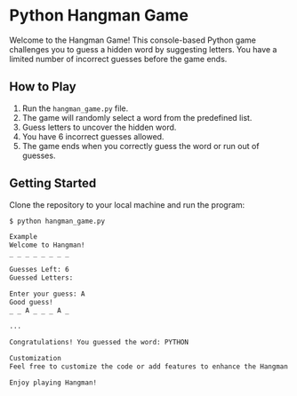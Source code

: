 # Python Hangman Game

Welcome to the Hangman Game! This console-based Python game challenges you to guess a hidden word by suggesting letters. You have a limited number of incorrect guesses before the game ends.

## How to Play

1. Run the `hangman_game.py` file.
2. The game will randomly select a word from the predefined list.
3. Guess letters to uncover the hidden word.
4. You have 6 incorrect guesses allowed.
5. The game ends when you correctly guess the word or run out of guesses.

## Getting Started

Clone the repository to your local machine and run the program:

```bash
$ python hangman_game.py

Example
Welcome to Hangman!
_ _ _ _ _ _ _ _

Guesses Left: 6
Guessed Letters:

Enter your guess: A
Good guess!
_ _ A _ _ _ A _

...

Congratulations! You guessed the word: PYTHON

Customization
Feel free to customize the code or add features to enhance the Hangman Game. You can contribute to the project by forking the repository and submitting a pull request.

Enjoy playing Hangman!
